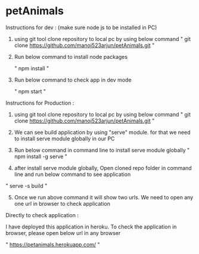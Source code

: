 # petAnimals

Instructions for dev :
(make sure node js to be installed in PC)

1) using git tool clone repository to local pc by using below command
	" git clone https://github.com/manoj523arjun/petAnimals.git "
2) Run below command to install node packages

	" npm install "

3) Run below command to check app in dev mode

	" npm start "


Instructions for Production :

1) using git tool clone repository to local pc by using below command
	" git clone https://github.com/manoj523arjun/petAnimals.git "
2) We can see build application by using "serve" module. for that we need to install serve module globally in our PC
3) Run below command in command line to install serve module globally
	" npm install -g serve "

4) after install serve module globally, Open cloned repo folder in command line and run below command to see application

" serve -s build "

5) Once we run above command it will show two urls. We need to open any one url in browser to check application

Directly to check application :

I have deployed this application in heroku. To check the application in browser, please open below url in any browser

 " https://petanimals.herokuapp.com/ "
